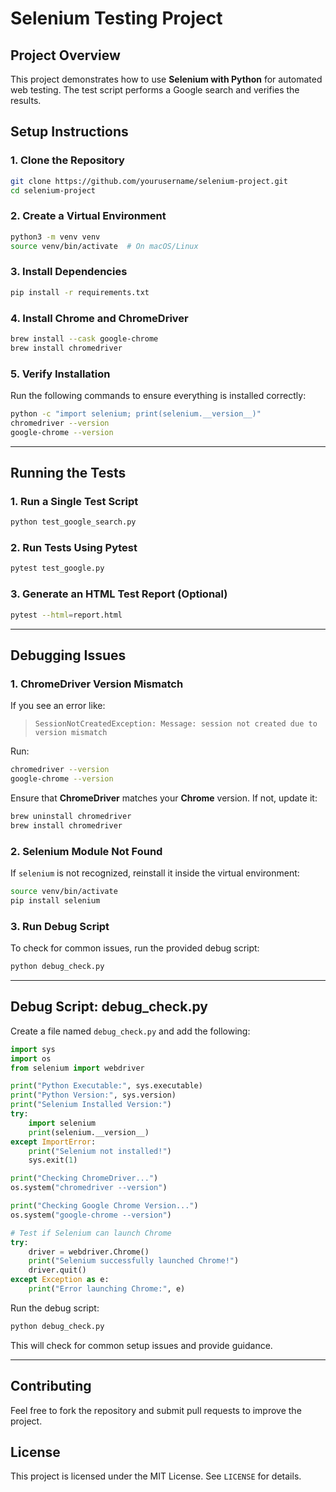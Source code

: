 # Selenium Testing Project

## **Project Overview**
This project demonstrates how to use **Selenium with Python** for automated web testing. The test script performs a Google search and verifies the results.

## **Setup Instructions**

### **1. Clone the Repository**
```sh
git clone https://github.com/yourusername/selenium-project.git
cd selenium-project
```

### **2. Create a Virtual Environment**
```sh
python3 -m venv venv
source venv/bin/activate  # On macOS/Linux
```

### **3. Install Dependencies**
```sh
pip install -r requirements.txt
```

### **4. Install Chrome and ChromeDriver**
```sh
brew install --cask google-chrome
brew install chromedriver
```

### **5. Verify Installation**
Run the following commands to ensure everything is installed correctly:
```sh
python -c "import selenium; print(selenium.__version__)"
chromedriver --version
google-chrome --version
```

---

## **Running the Tests**
### **1. Run a Single Test Script**
```sh
python test_google_search.py
```

### **2. Run Tests Using Pytest**
```sh
pytest test_google.py
```

### **3. Generate an HTML Test Report** (Optional)
```sh
pytest --html=report.html
```

---

## **Debugging Issues**

### **1. ChromeDriver Version Mismatch**
If you see an error like:
> `SessionNotCreatedException: Message: session not created due to version mismatch`

Run:
```sh
chromedriver --version
google-chrome --version
```
Ensure that **ChromeDriver** matches your **Chrome** version.
If not, update it:
```sh
brew uninstall chromedriver
brew install chromedriver
```

### **2. Selenium Module Not Found**
If `selenium` is not recognized, reinstall it inside the virtual environment:
```sh
source venv/bin/activate
pip install selenium
```

### **3. Run Debug Script**
To check for common issues, run the provided debug script:
```sh
python debug_check.py
```

---

## **Debug Script: debug_check.py**
Create a file named `debug_check.py` and add the following:

```python
import sys
import os
from selenium import webdriver

print("Python Executable:", sys.executable)
print("Python Version:", sys.version)
print("Selenium Installed Version:")
try:
    import selenium
    print(selenium.__version__)
except ImportError:
    print("Selenium not installed!")
    sys.exit(1)

print("Checking ChromeDriver...")
os.system("chromedriver --version")

print("Checking Google Chrome Version...")
os.system("google-chrome --version")

# Test if Selenium can launch Chrome
try:
    driver = webdriver.Chrome()
    print("Selenium successfully launched Chrome!")
    driver.quit()
except Exception as e:
    print("Error launching Chrome:", e)
```

Run the debug script:
```sh
python debug_check.py
```
This will check for common setup issues and provide guidance.

---

## **Contributing**
Feel free to fork the repository and submit pull requests to improve the project.

## **License**
This project is licensed under the MIT License. See `LICENSE` for details.

